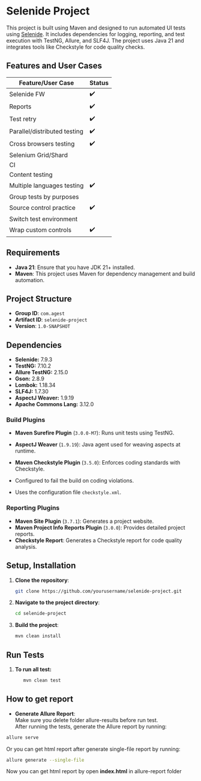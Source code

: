 # Selenide Project

This project is built using Maven and designed to run automated UI tests using [Selenide](https://selenide.org/). It
includes dependencies for logging, reporting, and test execution with TestNG, Allure, and SLF4J. The project uses Java
21 and integrates tools like Checkstyle for code quality checks.

## Features and User Cases

| Feature/User Case            | Status |
|------------------------------|--------|
| Selenide FW                  | ✔️     |
| Reports                      | ✔️     |
| Test retry                   | ✔️     |
| Parallel/distributed testing | ✔️     |
| Cross browsers testing       | ✔️     |
| Selenium Grid/Shard          |        |
| CI                           |        |
| Content testing              |        |
| Multiple languages testing   | ✔️     |
| Group tests by purposes      |        |
| Source control practice      | ✔️     |
| Switch test environment      |        |
| Wrap custom controls         | ✔️     |

## Requirements

- **Java 21**: Ensure that you have JDK 21+ installed.
- **Maven**: This project uses Maven for dependency management and build automation.

## Project Structure

- **Group ID**: `com.agest`
- **Artifact ID**: `selenide-project`
- **Version**: `1.0-SNAPSHOT`

## Dependencies

- **Selenide:** 7.9.3
- **TestNG:** 7.10.2
- **Allure TestNG:** 2.15.0
- **Gson:** 2.8.9
- **Lombok:** 1.18.34
- **SLF4J:** 1.7.30
- **AspectJ Weaver:** 1.9.19
- **Apache Commons Lang:** 3.12.0

### Build Plugins

- **Maven Surefire Plugin** (`3.0.0-M7`): Runs unit tests using TestNG.
- **AspectJ Weaver** (`1.9.19`): Java agent used for weaving aspects at runtime.

- **Maven Checkstyle Plugin** (`3.5.0`): Enforces coding standards with Checkstyle.
- Configured to fail the build on coding violations.
- Uses the configuration file `checkstyle.xml`.

### Reporting Plugins

- **Maven Site Plugin** (`3.7.1`): Generates a project website.
- **Maven Project Info Reports Plugin** (`3.0.0`): Provides detailed project reports.
- **Checkstyle Report**: Generates a Checkstyle report for code quality analysis.

## Setup, Installation

1. **Clone the repository**:
    ```bash
    git clone https://github.com/yourusername/selenide-project.git
    ```

2. **Navigate to the project directory**:
    ```bash
    cd selenide-project
    ```

3. **Build the project**:
    ```bash
    mvn clean install
    ```

## Run Tests

1. **To run all test:**
   ```bash
      mvn clean test
   ```

## How to get report

- **Generate Allure Report**:
  <br>
  Make sure you delete folder allure-results before run test.
  <br>
  After running the tests, generate the Allure report by running:

```bash
allure serve
```

Or you can get html report after generate single-file report by running:

```bash
allure generate --single-file
```

Now you can get html report by open <b>index.html</b> in allure-report folder
